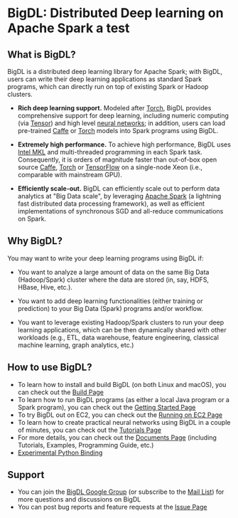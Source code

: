 # BigDL: Distributed Deep learning on Apache Spark a test

## What is BigDL?
BigDL is a distributed deep learning library for Apache Spark; with BigDL, users can write their deep learning applications as standard Spark programs, which can directly run on top of existing Spark or Hadoop clusters.
* **Rich deep learning support.** Modeled after [Torch](http://torch.ch/), BigDL provides comprehensive support for deep learning, including numeric computing (via [Tensor](https://github.com/intel-analytics/BigDL/tree/master/spark/dl/src/main/scala/com/intel/analytics/bigdl/tensor)) and high level [neural networks](https://github.com/intel-analytics/BigDL/tree/master/spark/dl/src/main/scala/com/intel/analytics/bigdl/nn); in addition, users can load pre-trained [Caffe](http://caffe.berkeleyvision.org/) or [Torch](http://torch.ch/) models into Spark programs using BigDL.

* **Extremely high performance.** To achieve high performance, BigDL uses [Intel MKL](https://software.intel.com/en-us/intel-mkl) and multi-threaded programming in each Spark task. Consequently, it is orders of magnitude faster than out-of-box open source [Caffe](http://caffe.berkeleyvision.org/), [Torch](http://torch.ch/) or [TensorFlow](https://www.tensorflow.org/) on a single-node Xeon (i.e., comparable with mainstream GPU).

* **Efficiently scale-out.** BigDL can efficiently scale out to perform data analytics at "Big Data scale", by leveraging [Apache Spark](http://spark.apache.org/) (a lightning fast distributed data processing framework), as well as efficient implementations of synchronous SGD and all-reduce communications on Spark. 

## Why BigDL?
You may want to write your deep learning programs using BigDL if:
* You want to analyze a large amount of data on the same Big Data (Hadoop/Spark) cluster where the data are stored (in, say, HDFS, HBase, Hive, etc.).

* You want to add deep learning functionalities (either training or prediction) to your Big Data (Spark) programs and/or workflow.

* You want to leverage existing Hadoop/Spark clusters to run your deep learning applications, which can be then dynamically shared with other workloads (e.g., ETL, data warehouse, feature engineering, classical machine learning, graph analytics, etc.)

## How to use BigDL?
* To learn how to install and build BigDL (on both Linux and macOS), you can check out the [Build Page](https://github.com/intel-analytics/BigDL/wiki/Build-Page)
* To learn how to run BigDL programs (as either a local Java program or a Spark program), you can check out the [Getting Started Page](https://github.com/intel-analytics/BigDL/wiki/Getting-Started)
* To try BigDL out on EC2, you can check out the [Running on EC2 Page](https://github.com/intel-analytics/BigDL/wiki/Running-on-EC2)
* To learn how to create practical neural networks using BigDL in a couple of minutes, you can check out the [Tutorials Page](https://github.com/intel-analytics/BigDL/wiki/Tutorials)
* For more details, you can check out the [Documents Page](https://github.com/intel-analytics/BigDL/wiki/Documents) (including Tutorials, Examples, Programming Guide, etc.)
* [Experimental Python Binding](https://github.com/intel-analytics/BigDL/blob/master/pyspark/dl/README.md)

## Support
* You can join the [BigDL Google Group](https://groups.google.com/forum/#!forum/bigdl-user-group) (or subscribe to the [Mail List](mailto:bigdl-user-group+subscribe@googlegroups.com)) for more questions and discussions on BigDL
* You can post bug reports and feature requests at the [Issue Page](https://github.com/intel-analytics/BigDL/issues)
